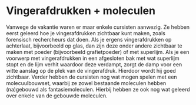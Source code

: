 # Vingerafdrukken + moleculen

Vanwege de vakantie waren er maar enkele cursisten aanwezig. Ze hebben eerst geleerd hoe je vingerafdrukken zichtbaar kunt maken, zoals forensisch rechercheurs dat doen. Als je ergens vingerafdrukken op achterlaat, bijvoorbeeld op glas, dan zijn deze onder andere zichtbaar te maken met poeder (bijvoorbeeld grafietpoeder) of met superlijm. Als je een voorwerp met vingerafdrukken in een afgesloten bak met wat superlijm stopt en de lijm verhit waardoor deze verdampt, zorgt de damp voor een witte aanslag op de plek van de vingerafdruk. Hierdoor wordt hij goed zichtbaar. Verder hebben de cursisten nog wat mogen spelen met een molecuulbouwset, waarbij ze zowel bestaande moleculen hebben (na)gebouwd als fantasiemoleculen. Hierbij hebben ze ook nog wat geleerd over enkele van de gebouwde moleculen.
